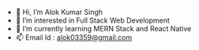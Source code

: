 - 👋 Hi, I’m Alok Kumar Singh
- 👀 I’m interested in Full Stack Web Development
- 🌱 I’m currently learning MERN Stack and React Native
- 📫 Email Id : alok03359@gmail.com
<!--- 💞️ I’m looking to collaborate on ...-->
<!---
alok03359/alok03359 is a ✨ special ✨ repository because its `README.md` (this file) appears on your GitHub profile.
You can click the Preview link to take a look at your changes.
--->
